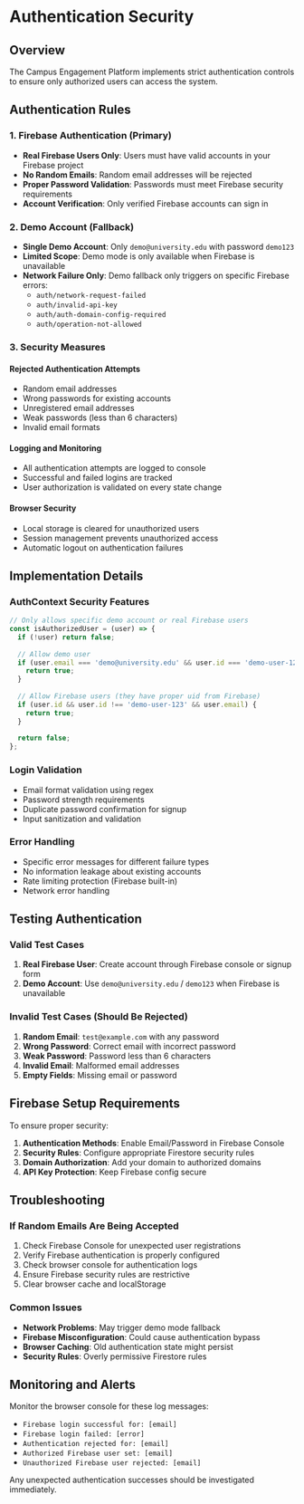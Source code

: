 # Authentication Security

## Overview
The Campus Engagement Platform implements strict authentication controls to ensure only authorized users can access the system.

## Authentication Rules

### 1. Firebase Authentication (Primary)
- **Real Firebase Users Only**: Users must have valid accounts in your Firebase project
- **No Random Emails**: Random email addresses will be rejected
- **Proper Password Validation**: Passwords must meet Firebase security requirements
- **Account Verification**: Only verified Firebase accounts can sign in

### 2. Demo Account (Fallback)
- **Single Demo Account**: Only `demo@university.edu` with password `demo123`
- **Limited Scope**: Demo mode is only available when Firebase is unavailable
- **Network Failure Only**: Demo fallback only triggers on specific Firebase errors:
  - `auth/network-request-failed`
  - `auth/invalid-api-key`
  - `auth/auth-domain-config-required`
  - `auth/operation-not-allowed`

### 3. Security Measures

#### Rejected Authentication Attempts
- Random email addresses
- Wrong passwords for existing accounts
- Unregistered email addresses
- Weak passwords (less than 6 characters)
- Invalid email formats

#### Logging and Monitoring
- All authentication attempts are logged to console
- Successful and failed logins are tracked
- User authorization is validated on every state change

#### Browser Security
- Local storage is cleared for unauthorized users
- Session management prevents unauthorized access
- Automatic logout on authentication failures

## Implementation Details

### AuthContext Security Features
```javascript
// Only allows specific demo account or real Firebase users
const isAuthorizedUser = (user) => {
  if (!user) return false;
  
  // Allow demo user
  if (user.email === 'demo@university.edu' && user.id === 'demo-user-123') {
    return true;
  }
  
  // Allow Firebase users (they have proper uid from Firebase)
  if (user.id && user.id !== 'demo-user-123' && user.email) {
    return true;
  }
  
  return false;
};
```

### Login Validation
- Email format validation using regex
- Password strength requirements
- Duplicate password confirmation for signup
- Input sanitization and validation

### Error Handling
- Specific error messages for different failure types
- No information leakage about existing accounts
- Rate limiting protection (Firebase built-in)
- Network error handling

## Testing Authentication

### Valid Test Cases
1. **Real Firebase User**: Create account through Firebase console or signup form
2. **Demo Account**: Use `demo@university.edu` / `demo123` when Firebase is unavailable

### Invalid Test Cases (Should Be Rejected)
1. **Random Email**: `test@example.com` with any password
2. **Wrong Password**: Correct email with incorrect password
3. **Weak Password**: Password less than 6 characters
4. **Invalid Email**: Malformed email addresses
5. **Empty Fields**: Missing email or password

## Firebase Setup Requirements

To ensure proper security:

1. **Authentication Methods**: Enable Email/Password in Firebase Console
2. **Security Rules**: Configure appropriate Firestore security rules
3. **Domain Authorization**: Add your domain to authorized domains
4. **API Key Protection**: Keep Firebase config secure

## Troubleshooting

### If Random Emails Are Being Accepted
1. Check Firebase Console for unexpected user registrations
2. Verify Firebase authentication is properly configured
3. Check browser console for authentication logs
4. Ensure Firebase security rules are restrictive
5. Clear browser cache and localStorage

### Common Issues
- **Network Problems**: May trigger demo mode fallback
- **Firebase Misconfiguration**: Could cause authentication bypass
- **Browser Caching**: Old authentication state might persist
- **Security Rules**: Overly permissive Firestore rules

## Monitoring and Alerts

Monitor the browser console for these log messages:
- `Firebase login successful for: [email]`
- `Firebase login failed: [error]`
- `Authentication rejected for: [email]`
- `Authorized Firebase user set: [email]`
- `Unauthorized Firebase user rejected: [email]`

Any unexpected authentication successes should be investigated immediately.
